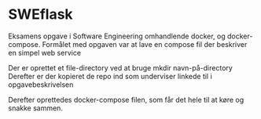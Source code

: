 # SWEflask
Eksamens opgave i Software Engineering omhandlende docker, og docker-compose. 
Formålet med opgaven var at lave en compose fil der beskriver en simpel web service

Der er oprettet et file-directory ved at bruge mkdir navn-på-directory
Derefter er der kopieret de repo ind som underviser linkede til i opgavebeskrivelsen

Derefter oprettedes docker-compose filen, som får det hele til at køre og snakke sammen.
